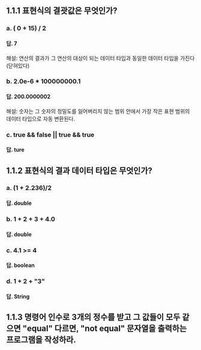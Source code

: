 ## 1.1.1 표현식의 결괏값은 무엇인가?
### a. ( 0 + 15) / 2 
#### 답. 7   
해설: 
연산의 결과가 그 연산의 대상이 되는 데이터 타입과 동일한 데이터 타입을 가진다 (닫혀있다)

### b. 2.0e-6 * 100000000.1 
#### 답. 200.0000002
해설:
숫자는 그 숫자의 정밀도를 잃어버리지 않는 범위 안에서 가장 작은 표현 범위의 데이터 타입으로 자동 변환된다. 

### c. true && false || true && true 
#### 답. ture

## 1.1.2 표현식의 결과 데이터 타입은 무엇인가? 
### a. (1 + 2.236)/2 
#### 답. double

### b. 1 + 2 + 3 + 4.0
#### 답. double

### c. 4.1 >= 4
#### 답. boolean

### d. 1 + 2 + "3"
#### 답. String

## 1.1.3 명령어 인수로 3개의 정수를 받고 그 값들이 모두 같으면 "equal" 다르면, "not equal" 문자열을 출력하는 프로그램을 작성하라.

